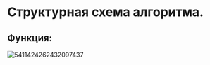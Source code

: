 # Структурная схема алгоритма. 

## Функция:
![5411424262432097437](https://github.com/user-attachments/assets/b752916e-7ca6-4992-942f-b83b7ea4ed1b)
